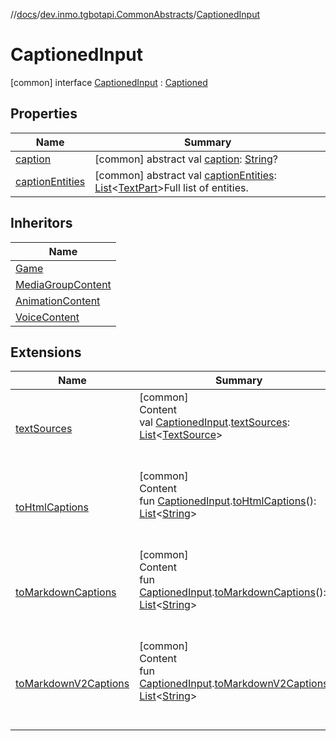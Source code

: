 //[docs](../../../index.md)/[dev.inmo.tgbotapi.CommonAbstracts](../index.md)/[CaptionedInput](index.md)



# CaptionedInput  
 [common] interface [CaptionedInput](index.md) : [Captioned](../-captioned/index.md)   


## Properties  
  
|  Name |  Summary | 
|---|---|
| <a name="dev.inmo.tgbotapi.CommonAbstracts/CaptionedInput/caption/#/PointingToDeclaration/"></a>[caption](index.md#%5Bdev.inmo.tgbotapi.CommonAbstracts%2FCaptionedInput%2Fcaption%2F%23%2FPointingToDeclaration%2F%5D%2FProperties%2F625018081)| <a name="dev.inmo.tgbotapi.CommonAbstracts/CaptionedInput/caption/#/PointingToDeclaration/"></a> [common] abstract val [caption](index.md#%5Bdev.inmo.tgbotapi.CommonAbstracts%2FCaptionedInput%2Fcaption%2F%23%2FPointingToDeclaration%2F%5D%2FProperties%2F625018081): [String](https://kotlinlang.org/api/latest/jvm/stdlib/kotlin/-string/index.html)?   <br>|
| <a name="dev.inmo.tgbotapi.CommonAbstracts/CaptionedInput/captionEntities/#/PointingToDeclaration/"></a>[captionEntities](caption-entities.md)| <a name="dev.inmo.tgbotapi.CommonAbstracts/CaptionedInput/captionEntities/#/PointingToDeclaration/"></a> [common] abstract val [captionEntities](caption-entities.md): [List](https://kotlinlang.org/api/latest/jvm/stdlib/kotlin.collections/-list/index.html)<[TextPart](../-text-part/index.md)>Full list of entities.   <br>|


## Inheritors  
  
|  Name | 
|---|
| <a name="dev.inmo.tgbotapi.types.games/Game///PointingToDeclaration/"></a>[Game](../../dev.inmo.tgbotapi.types.games/-game/index.md)|
| <a name="dev.inmo.tgbotapi.types.message.content.abstracts/MediaGroupContent///PointingToDeclaration/"></a>[MediaGroupContent](../../dev.inmo.tgbotapi.types.message.content.abstracts/-media-group-content/index.md)|
| <a name="dev.inmo.tgbotapi.types.message.content.media/AnimationContent///PointingToDeclaration/"></a>[AnimationContent](../../dev.inmo.tgbotapi.types.message.content.media/-animation-content/index.md)|
| <a name="dev.inmo.tgbotapi.types.message.content.media/VoiceContent///PointingToDeclaration/"></a>[VoiceContent](../../dev.inmo.tgbotapi.types.message.content.media/-voice-content/index.md)|


## Extensions  
  
|  Name |  Summary | 
|---|---|
| <a name="dev.inmo.tgbotapi.CommonAbstracts//textSources/dev.inmo.tgbotapi.CommonAbstracts.CaptionedInput#/PointingToDeclaration/"></a>[textSources](../text-sources.md)| <a name="dev.inmo.tgbotapi.CommonAbstracts//textSources/dev.inmo.tgbotapi.CommonAbstracts.CaptionedInput#/PointingToDeclaration/"></a>[common]  <br>Content  <br>val [CaptionedInput](index.md).[textSources](../text-sources.md): [List](https://kotlinlang.org/api/latest/jvm/stdlib/kotlin.collections/-list/index.html)<[TextSource](../-text-source/index.md)>  <br><br><br>|
| <a name="dev.inmo.tgbotapi.extensions.utils.formatting//toHtmlCaptions/dev.inmo.tgbotapi.CommonAbstracts.CaptionedInput#/PointingToDeclaration/"></a>[toHtmlCaptions](../../dev.inmo.tgbotapi.extensions.utils.formatting/to-html-captions.md)| <a name="dev.inmo.tgbotapi.extensions.utils.formatting//toHtmlCaptions/dev.inmo.tgbotapi.CommonAbstracts.CaptionedInput#/PointingToDeclaration/"></a>[common]  <br>Content  <br>fun [CaptionedInput](index.md).[toHtmlCaptions](../../dev.inmo.tgbotapi.extensions.utils.formatting/to-html-captions.md)(): [List](https://kotlinlang.org/api/latest/jvm/stdlib/kotlin.collections/-list/index.html)<[String](https://kotlinlang.org/api/latest/jvm/stdlib/kotlin/-string/index.html)>  <br><br><br>|
| <a name="dev.inmo.tgbotapi.extensions.utils.formatting//toMarkdownCaptions/dev.inmo.tgbotapi.CommonAbstracts.CaptionedInput#/PointingToDeclaration/"></a>[toMarkdownCaptions](../../dev.inmo.tgbotapi.extensions.utils.formatting/to-markdown-captions.md)| <a name="dev.inmo.tgbotapi.extensions.utils.formatting//toMarkdownCaptions/dev.inmo.tgbotapi.CommonAbstracts.CaptionedInput#/PointingToDeclaration/"></a>[common]  <br>Content  <br>fun [CaptionedInput](index.md).[toMarkdownCaptions](../../dev.inmo.tgbotapi.extensions.utils.formatting/to-markdown-captions.md)(): [List](https://kotlinlang.org/api/latest/jvm/stdlib/kotlin.collections/-list/index.html)<[String](https://kotlinlang.org/api/latest/jvm/stdlib/kotlin/-string/index.html)>  <br><br><br>|
| <a name="dev.inmo.tgbotapi.extensions.utils.formatting//toMarkdownV2Captions/dev.inmo.tgbotapi.CommonAbstracts.CaptionedInput#/PointingToDeclaration/"></a>[toMarkdownV2Captions](../../dev.inmo.tgbotapi.extensions.utils.formatting/to-markdown-v2-captions.md)| <a name="dev.inmo.tgbotapi.extensions.utils.formatting//toMarkdownV2Captions/dev.inmo.tgbotapi.CommonAbstracts.CaptionedInput#/PointingToDeclaration/"></a>[common]  <br>Content  <br>fun [CaptionedInput](index.md).[toMarkdownV2Captions](../../dev.inmo.tgbotapi.extensions.utils.formatting/to-markdown-v2-captions.md)(): [List](https://kotlinlang.org/api/latest/jvm/stdlib/kotlin.collections/-list/index.html)<[String](https://kotlinlang.org/api/latest/jvm/stdlib/kotlin/-string/index.html)>  <br><br><br>|

